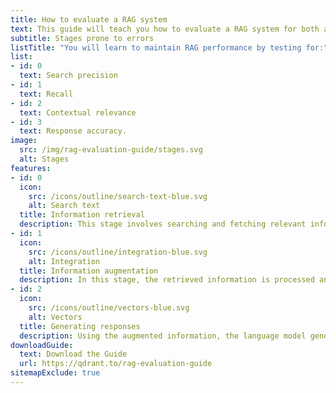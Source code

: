 ```yaml
---
title: How to evaluate a RAG system
text: This guide will teach you how to evaluate a RAG system for both accuracy and quality.
subtitle: Stages prone to errors
listTitle: "You will learn to maintain RAG performance by testing for:"
list:
- id: 0
  text: Search precision
- id: 1
  text: Recall
- id: 2
  text: Contextual relevance
- id: 3
  text: Response accuracy.
image:
  src: /img/rag-evaluation-guide/stages.svg
  alt: Stages
features:
- id: 0
  icon:
    src: /icons/outline/search-text-blue.svg
    alt: Search text
  title: Information retrieval
  description: This stage involves searching and fetching relevant information from a knowledge base or external sources.
- id: 1
  icon:
    src: /icons/outline/integration-blue.svg
    alt: Integration
  title: Information augmentation
  description: In this stage, the retrieved information is processed and combined with the original query
- id: 2
  icon:
    src: /icons/outline/vectors-blue.svg
    alt: Vectors
  title: Generating responses
  description: Using the augmented information, the language model generates a response to the original query.
downloadGuide:
  text: Download the Guide
  url: https://qdrant.to/rag-evaluation-guide
sitemapExclude: true
---
```

